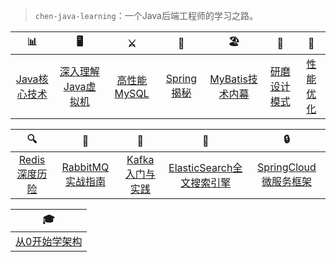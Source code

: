 > `chen-java-learning`：一个Java后端工程师的学习之路。

| 📊 | 🖥 | ⚔️ | 🚏 | 🏖 | 🌁 | 📮
| :--------: | :---------: | :---------: | :---------: | :---------: | :---------: | :---------: |
| [Java核心技术](#常用集合) | [深入理解Java虚拟机](#java-多线程)| [高性能MySQL](#jvm) | [Spring揭秘](#分布式相关) | [MyBatis技术内幕](#常用框架第三方组件)| [研磨设计模式](#架构设计)| [性能优化](#db-相关)

| 🔍 | 🚀 | 🌈 | 🍅 | 🔒 
| :--------: | :---------: | :---------: | :---------: | :---------: |
| [Redis深度历险](#数据结构与算法) | [RabbitMQ实战指南](#netty-相关)| [Kafka入门与实践](#附加技能) | [ElasticSearch全文搜索引擎](#联系作者) |[SpringCloud微服务框架](#联系作者) 

| 🎓
| :---------: |
|[从0开始学架构](#联系作者)
